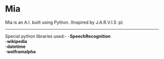 # Mia
Mia is an A.I. built using Python. (Inspired by J.A.R.V.I.S :p)
<hr>
Special python libraries used:-
 -<b>SpeechRecognition</b><br>
 -<b>wikipedia</b><br>
 -<b>datetime</b><br>
 -<b>wolframalpha</b><br>
